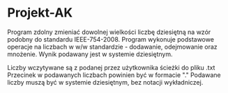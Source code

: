 # Projekt-AK

Program zdolny zmieniać dowolnej wielkości liczbę dziesiętną na wzór podobny do standardu IEEE-754-2008. Program wykonuje podstawowe operacje na liczbach w w/w standardzie - dodawanie, odejmowanie oraz mnożenie. Wynik podawany jest w systemie dziesiętnym.

Liczby wczytywane są z podanej przez użytkownika ścieżki do pliku .txt
Przecinek w podawanych liczbach powinien być w formacie "."
Podawane liczby muszą być w systemie dziesiętnym, bez notacji wykładniczej.
